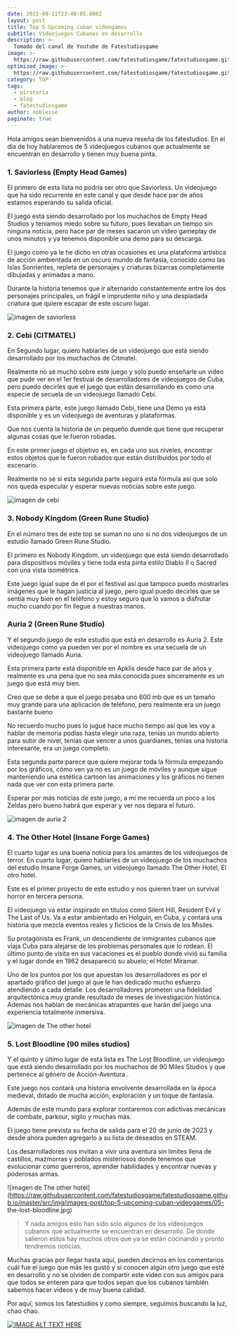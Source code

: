 ```yaml
---
date: 2022-09-11T23:48:05.000Z
layout: post
title: Top 5 Upcoming cuban videogames
subtitle: Videojuegos Cubanos en desarrollo
description: >-
  Tomado del canal de Youtube de Fatestudiosgame 
image: >-
  https://raw.githubusercontent.com/fatestudiosgame/fatestudiosgame.github.io/master/src/img/images-post/top-5-upcoming-cuban-videogames/top-5-upcoming-cuban-videogames.jpg
optimized_image: >-
  https://raw.githubusercontent.com/fatestudiosgame/fatestudiosgame.github.io/master/src/img/images-post/top-5-upcoming-cuban-videogames/top-5-upcoming-cuban-videogames.jpg
category: TOP
tags:
  - pirateria
  - blog
  - fatestudiosgame
author: noblesse
paginate: true
---
```

Hola amigos sean bienvenidos a una nueva reseña de los fatestudios. En el día de hoy hablaremos de 5 videojuegos cubanos que actualmente se encuentran en desarrollo y tienen muy buena pinta.


### 1. Saviorless (Empty Head Games)

El primero de esta lista no podría ser otro que Saviorless. Un videojuego que ha sido recurrente en este canal y que desde hace par de años estamos esperando su salida oficial.

El juego está siendo desarrollado por los muchachos de Empty Head Studios y teníamos miedo sobre su futuro, pues llevaban un tiempo sin ninguna noticia, pero hace par de meses sacaron un video gameplay de unos minutos y ya tenemos disponible una demo para su descarga.

El juego como ya le he dicho en otras ocasiones es una plataforma artística de acción ambientada en un oscuro mundo de fantasía, conocido como las Islas Sonrientes, repleta de personajes y criaturas bizarras completamente dibujadas y animadas a mano.

Durante la historia tenemos que ir alternando constantemente entre los dos personajes principales, un frágil e imprudente niño y una despiadada criatura que quiere escapar de este oscuro lugar.

![imagen de saviorless]( https://raw.githubusercontent.com/fatestudiosgame/fatestudiosgame.github.io/master/src/img/images-post/top-5-upcoming-cuban-videogames/01-saviorless.jpg)


### 2. Cebi (CITMATEL)

 En Segundo lugar, quiero hablarles de un videojuego que está siendo desarrollado por los muchachos de Citmatel.

Realmente no sé mucho sobre este juego y solo puedo enseñarle un video que pude ver en el 1er festival de desarrolladores de videojuegos de Cuba, pero puedo decirles que el juego que están desarrollando es como una especie de secuela de un videojuego llamado Cebi.

Esta primera parte, este juego llamado Cebi, tiene una Demo ya está disponible y es un videojuego de aventuras y plataformas.

Que nos cuenta la historia de un pequeño duende que tiene que recuperar algunas cosas que le fueron robadas.

En este primer juego el objetivo es, en cada uno sus niveles, encontrar estos objetos que le fueron robados que están distribuidos por todo el escenario.

Realmente no sé si esta segunda parte seguirá esta fórmula así que solo nos queda especular y esperar nuevas noticias sobre este juego.

![imagen de cebi](https://raw.githubusercontent.com/fatestudiosgame/fatestudiosgame.github.io/master/src/img/images-post/top-5-upcoming-cuban-videogames/02-cebi.jpg)


### 3. Nobody Kingdom (Green Rune Studio)

En el número tres de este top se suman no uno si no dos videojuegos de un estudio llamado Green Rune Studio.

El primero es Nobody Kingdom, un videojuego que está siendo desarrollado para dispositivos móviles y tiene toda esta pinta estilo Diablo II o Sacred con una vista isométrica.

Este juego igual supe de él por el festival así que tampoco puedo mostrarles imágenes que le hagan justicia al juego, pero igual puedo decirles que se sentía muy bien en el teléfono y estoy seguro que lo vamos a disfrutar mucho cuando por fin llegue a nuestras manos.

### Auria 2 (Green Rune Studio)

Y el segundo juego de este estudio que está en desarrollo es Auria 2. Este videojuego como ya pueden ver por el nombre es una secuela de un videojuego llamado Auria.

Esta primera parte está disponible en Apklis desde hace par de años y realmente es una pena que no sea más conocida pues sinceramente es un juego que está muy bien.

Creo que se debe a que el juego pesaba uno 600 mb que es un tamaño muy grande para una aplicación de teléfono, pero realmente era un juego bastante bueno

No recuerdo mucho pues lo jugué hace mucho tiempo así que les voy a hablar de memoria podías hasta elegir una raza, tenías un mundo abierto para subir de nivel, tenías que vencer a unos guardianes, tenías una historia interesante, era un juego completo.

Esta segunda parte parece que quiere mejorar toda la fórmula empezando por los gráficos, cómo ven ya no es un juego de móviles y aunque sigue manteniendo una estética cartoon las animaciones y los gráficos no tienen nada que ver con esta primera parte.

Esperar por más noticias de este juego, a mí me recuerda un poco a los Zeldas pero bueno habrá que esperar y ver nos depara el futuro.

![imagen de auria 2](https://raw.githubusercontent.com/fatestudiosgame/fatestudiosgame.github.io/master/src/img/images-post/top-5-upcoming-cuban-videogames/03-auria.jpg)



### 4. The Other Hotel (Insane Forge Games)

El cuarto lugar es una buena noticia para los amantes de los videojuegos de terror. En cuarto lugar, quiero hablarles de un videojuego de los muchachos del estudio Insane Forge Games, un videojuego llamado The Other Hotel, El otro hotel.

 Este es el primer proyecto de este estudio y nos quieren traer un survival horror en tercera persona.

El videojuego va estar inspirado en títulos como Silent Hill, Resident Evil y The Last of Us. Va a estar ambientado en Holguín, en Cuba, y contará una historia que mezcla eventos reales y ficticios de la Crisis de los Misiles.

Su protagonista es Frank, un descendiente de inmigrantes cubanos que viaja Cuba para alejarse de los problemas personales que lo rodean. El último punto de visita en sus vacaciones es el pueblo donde vivió su familia y el lugar donde en 1962 desapareció su abuelo; el Hotel Miramar.

Uno de los puntos por los que apuestan los desarrolladores es por el apartado gráfico del juego al que le han dedicado mucho esfuerzo atendiendo a cada detalle. Los desarrolladores prometen una fidelidad arquitectónica muy grande resultado de meses de investigación histórica. Además nos hablan de mecánicas atrapantes que harán del juego una experiencia totalmente inmersiva.



![imagen de The other hotel](https://raw.githubusercontent.com/fatestudiosgame/fatestudiosgame.github.io/master/src/img/images-post/top-5-upcoming-cuban-videogames/04-the-other-hotel.jpg)


### 5. Lost Bloodline (90 miles studios) 

 Y el quinto y último lugar de esta lista es The Lost Bloodline, un videojuego que está siendo desarrollado por los muchachos de 90 Miles Studios y que pertenece al género de Acción-Aventura .

 Este juego nos contará una historia envolvente desarrollada en la época medieval, dotado de mucha acción, exploración y un toque de fantasía.

 Además de este mundo para explorar contaremos con adictivas mecánicas de combate, parkour, sigilo y muchas más.

 El juego tiene prevista su fecha de salida para el 20 de junio de 2023 y desde ahora pueden agregarlo a su lista de deseados en STEAM.

Los desarrolladores nos invitan a vivir una aventura sin límites llena de castillos, mazmorras y poblados misteriosos donde tenemos que evolucionar como guerreros, aprender habilidades y encontrar nuevas y poderosas armas.



![imagen de The other hotel](https://raw.githubusercontent.com/fatestudiosgame/fatestudiosgame.github.io/master/src/img/images-post/top-5-upcoming-cuban-videogames/05- the-lost-bloodline.jpg)


>Y nada amigos esto han sido solo algunos de los videojuegos cubanos que actualmente se encuentran en desarrollo. De donde salieron estos hay muchos otros que ya se están cocinando y pronto tendremos noticias.

Muchas gracias por llegar hasta aquí, pueden decirnos en los comentarios cuál fue el juego que más les gustó y si conocen algún otro juego que esté en desarrollo y no se olviden de compartir este video con sus amigos para que todos se enteren para que todos sepan que los cubanos también sabemos hacer videos y de muy buena calidad.

 Por aquí, somos los fatestudios y como siempre, seguimos buscando la luz, chao chao.

 [![IMAGE ALT TEXT HERE](https://raw.githubusercontent.com/fatestudiosgame/fatestudiosgame.github.io/master/src/img/blog-image.png  )](https://www.youtube.com/watch?v=v1eDNIOZgTE&feature=youtu.be)